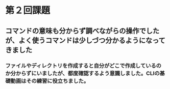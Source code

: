 # 第２回課題
## コマンドの意味も分からず調べながらの操作でしたが、よく使うコマンドは少しづつ分かるようになってきました
### ファイルやディレクトリを作成すると自分がどこで作成しているのか分からずにいましたが、都度確認するよう意識しました。CLIの基礎動画はその練習に役立ちました。
